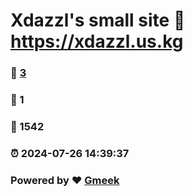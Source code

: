 # Xdazzl's small site :link: https://xdazzl.us.kg 
### :page_facing_up: [3](https://xdazzl.us.kg/tag.html) 
### :speech_balloon: 1 
### :hibiscus: 1542 
### :alarm_clock: 2024-07-26 14:39:37 
### Powered by :heart: [Gmeek](https://github.com/Meekdai/Gmeek)
